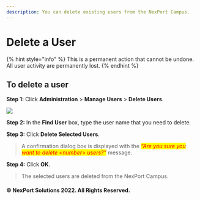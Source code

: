 ```yaml
---
description: You can delete existing users from the NexPort Campus.
---
```


# Delete a User

{% hint style="info" %}
This is a permanent action that cannot be undone. All user activity are permanently lost.
{% endhint %}

## To delete a user

**Step 1:**  Click **Administration** > **Manage Users** > **Delete Users**.

![](https://www.nexportcampus.com/Content/Guides/aweb/Content/Resources/Images/Manage\_Users/Delete\_Users.png)

**Step 2:**  In the **Find User** box, type the user name that you need to delete.

**Step 3:**  Click **Delete Selected Users**.

> A confirmation dialog box is displayed with the _<mark style="color:red;background-color:yellow;">“Are you sure you want to delete \<number> users?”</mark>_ message.

**Step 4:**  Click **OK**.

> The selected users are deleted from the NexPort Campus.

#### © NexPort Solutions 2022. All Rights Reserved.
